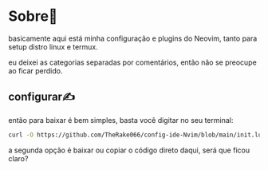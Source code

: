 # Sobre🤔
basicamente aqui está minha configuração e plugins do Neovim, tanto para setup distro linux e termux.

eu deixei as categorias separadas por comentários, então não se preocupe ao ficar perdido.

## configurar✍️
então para baixar é bem simples, basta você digitar no seu terminal:
```bash
curl -O https://github.com/TheRake066/config-ide-Nvim/blob/main/init.lua
```
a segunda opção é baixar ou copiar o código direto daqui, será que ficou claro?
